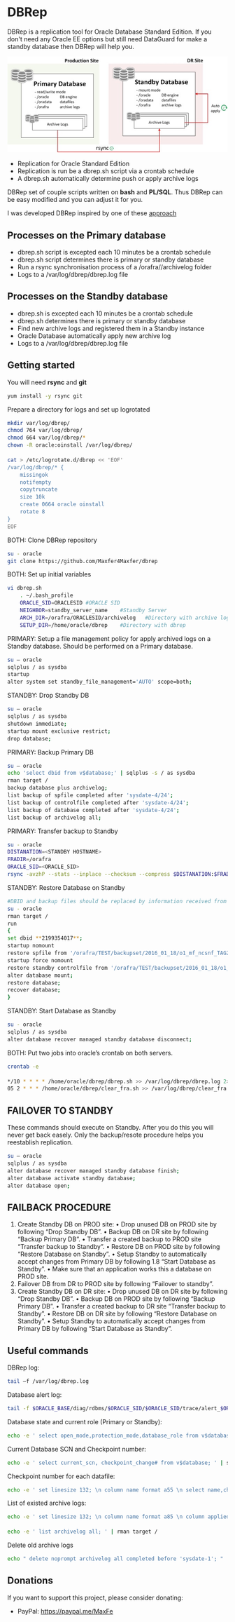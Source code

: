 # DBRep

DBRep is a replication tool for Oracle Database Standard Edition.
If you don't need any Oracle EE options but still need DataGuard for make a standby database then DBRep will help you.

![DBRep Overview](https://github.com/Maxfer4Maxfer/dbrep/blob/master/overview.jpg)

* Replication for Oracle Standard Edition
* Replication is run be a dbrep.sh script via a crontab schedule
* A dbrep.sh automatically determine push or apply archive logs

DBRep set of couple scripts written on **bash** and **PL/SQL**. Thus DBRep can be easy modified and you can adjust it for you.

I was developed DBRep inspired by one of these [approach](http://www.dba-oracle.com/oracle_tips_failover.htm)

## Processes on the Primary database
* dbrep.sh script is excepted each 10 minutes be a crontab schedule
* dbrep.sh script determines there is primary or standby database
* Run a rsync synchronisation process of a /orafra/<SID>/archivelog folder
* Logs to a /var/log/dbrep/dbrep.log file

## Processes on the Standby database
* dbrep.sh is excepted each 10 minutes be a crontab schedule
* dbrep.sh determines there is primary or standby database
* Find new archive logs and registered them in a Standby instance
* Oracle Database automatically apply new archive log
* Logs to a /var/log/dbrep/dbrep.log file


## Getting started

You will need **rsync** and **git**

```bash
yum install -y rsync git
```

Prepare a directory for logs and set up logrotated

```bash
mkdir var/log/dbrep/
chmod 764 var/log/dbrep/
chmod 664 var/log/dbrep/*
chown -R oracle:oinstall /var/log/dbrep/

cat > /etc/logrotate.d/dbrep << 'EOF'
/var/log/dbrep/* {
	missingok
	notifempty
	copytruncate
	size 10k
	create 0664 oracle oinstall
	rotate 8
}
EOF
```

BOTH: Clone DBRep repository
```bash
su - oracle
git clone https://github.com/Maxfer4Maxfer/dbrep
```

BOTH: Set up initial variables
```bash
vi dbrep.sh
	. ~/.bash_profile
	ORACLE_SID=ORACLESID #ORACLE SID
	NEIGHBOR=standby_server_name	#Standby Server
	ARCH_DIR=/orafra/ORACLESID/archivelog 	#Directory with archive logs
	SETUP_DIR=/home/oracle/dbrep	#Directory with dbrep
```

PRIMARY: Setup a file management policy for apply archived logs on a Standby database. Should be performed on a Primary database.
```bash
su – oracle
sqlplus / as sysdba
startup
alter system set standby_file_management='AUTO' scope=both;
```

STANDBY: Drop Standby DB
```bash
su – oracle
sqlplus / as sysdba
shutdown immediate;
startup mount exclusive restrict;
drop database;
```

PRIMARY: Backup Primary DB
```bash
su – oracle
echo 'select dbid from v$database;' | sqlplus -s / as sysdba
rman target /
backup database plus archivelog;
list backup of spfile completed after 'sysdate-4/24';
list backup of controlfile completed after 'sysdate-4/24';
list backup of database completed after 'sysdate-4/24';
list backup of archivelog all;
```

PRIMARY: Transfer backup to Standby
```bash
su - oracle
DISTANATION=<STANDBY HOSTNAME>
FRADIR=/orafra
ORACLE_SID=<ORACLE_SID>
rsync -avzhP --stats --inplace --checksum --compress $DISTANATION:$FRADIR/$ORACLE_SID $FRADIR  2>&1
```

STANDBY: Restore Database on Standby

```bash
#DBID and backup files should be replaced by information received from "Backup Primary DB" step
su - oracle
rman target /
run
{
set dbid **2199354017**;
startup nomount
restore spfile from '/orafra/TEST/backupset/2016_01_18/o1_mf_ncsnf_TAG20160118T150050_c9srjwnd_.bkp';
startup force nomount
restore standby controlfile from '/orafra/TEST/backupset/2016_01_18/o1_mf_ncsnf_TAG20160118T150050_c9srjwnd_.bkp';
alter database mount;
restore database;
recover database;
}
```


STANDBY: Start Database as Standby
```bash
su - oracle
sqlplus / as sysdba
alter database recover managed standby database disconnect;
```


BOTH: Put two jobs into oracle’s crontab on both servers.

```bash
crontab -e

*/10 * * * * /home/oracle/dbrep/dbrep.sh >> /var/log/dbrep/dbrep.log 2>&1
05 2 * * * /home/oracle/dbrep/clear_fra.sh >> /var/log/dbrep/clear_fra.log 2>&1
```



## FAILOVER TO STANDBY
These commands should execute on Standby.
After you do this you will never get back easely.
Only the backup/resote procedure helps you reestablish replication.

```bash
su – oracle
sqlplus / as sysdba
alter database recover managed standby database finish;
alter database activate standby database;
alter database open;
```

## FAILBACK PROCEDURE

1.	Create Standby DB on PROD site:
•	Drop unused DB on PROD site by following “Drop Standby DB”.
•	Backup DB on DR site by following “Backup Primary DB”.
•	Transfer a created backup to PROD site “Transfer backup to Standby”.
•	Restore DB on PROD site by following “Restore Database on Standby”.
•	Setup Standby to automatically accept changes from Primary DB by following 1.8 “Start Database as Standby”.
•	Make sure that an application works this a database on PROD site.
2.	Failover DB from DR to PROD site by following  “Failover to standby”.
3.	Create Standby DB on DR site:
•	Drop unused DB on DR  site by following “Drop Standby DB”.
•	Backup DB on PROD site by following “Backup Primary DB”.
•	Transfer a created backup to DR site “Transfer backup to Standby”.
•	Restore DB on DR site by following “Restore Database on Standby”.
•	Setup Standby to automatically accept changes from Primary DB by following “Start Database as Standby”.




## Useful commands

DBRep log:
```bash
tail –f /var/log/dbrep.log
```

Database alert log:
```bash
tail -f $ORACLE_BASE/diag/rdbms/$ORACLE_SID/$ORACLE_SID/trace/alert_$ORACLE_SID.log
```

Database state and current role (Primary or Standby):
```bash
echo -e ' select open_mode,protection_mode,database_role from v$database; ' | sqlplus -s / as sysdba
```

Current Database SCN and Checkpoint number:
```bash
echo -e ' select current_scn, checkpoint_change# from v$database; ' | sqlplus -s / as sysdba
```

Checkpoint number for each datafile:
```bash
echo -e ' set linesize 132; \n column name format a55 \n select name,checkpoint_change# from v$datafile; ' | sqlplus -s / as sysdba
```

List of existed archive logs:
```bash
echo -e ' set linesize 132; \n column name format a85 \n column applied format a15 \n select sequence#,name,applied from v$archived_log where name is not null group by sequence#,applied,name order by sequence#; ' | sqlplus -s / as sysdba

echo -e ' list archivelog all; ' | rman target /
```

Delete old archive logs
```bash
echo " delete noprompt archivelog all completed before 'sysdate-1'; " | rman target /
```

## Donations

 If you want to support this project, please consider donating:
 * PayPal: https://paypal.me/MaxFe
